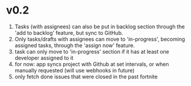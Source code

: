 # v0.2

1. Tasks (with assignees) can also be put in backlog section through the 'add to backlog' feature, but sync to GitHub.
2. Only tasks/drafts with assignees can move to 'in-progress', becoming assigned tasks, through the 'assign now' feature.
3. task can only move to 'in-progress' section if it has at least one developer assigned to it
4. for now: app syncs project with Github at set intervals, or when manually requested (will use webhooks in future)
5. only fetch done issues that were closed in the past fortnite
